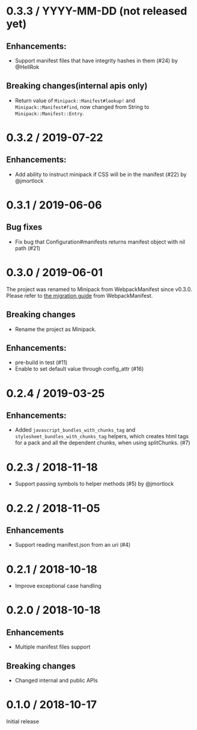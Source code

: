 # 0.3.3 / YYYY-MM-DD (not released yet)

## Enhancements:

* Support manifest files that have integrity hashes in them (#24) by @HellRok

## Breaking changes(internal apis only)

* Return value of `Minipack::Manifest#lookup!` and `Minipack::Manifest#find`, now changed from String to `Minipack::Manifest::Entry`.

# 0.3.2 / 2019-07-22

## Enhancements:

* Add ability to instruct minipack if CSS will be in the manifest (#22) by @jmortlock

# 0.3.1 / 2019-06-06

## Bug fixes

* Fix bug that Configuration#manifests returns manifest object with nil path (#21)

# 0.3.0 / 2019-06-01

The project was renamed to Minipack from WebpackManifest since v0.3.0. Please refer to [the migration guide](docs/migrate_from_webpack_manifest.md') from WebpackManifest.

## Breaking changes

* Rename the project as Minipack.

## Enhancements:

* pre-build in test (#11)
* Enable to set default value through config_attr (#16)

# 0.2.4 / 2019-03-25

## Enhancements:

* Added `javascript_bundles_with_chunks_tag` and `stylesheet_bundles_with_chunks_tag` helpers, which creates html tags for a pack and all the dependent chunks, when using splitChunks. (#7)

# 0.2.3 / 2018-11-18

* Support passing symbols to helper methods (#5) by @jmortlock

# 0.2.2 / 2018-11-05

## Enhancements

* Support reading manifest.json from an uri (#4)

# 0.2.1 / 2018-10-18

* Improve exceptional case handling

# 0.2.0 / 2018-10-18

## Enhancements

* Multiple manifest files support

## Breaking changes

* Changed internal and public APIs

# 0.1.0 / 2018-10-17

Initial release
